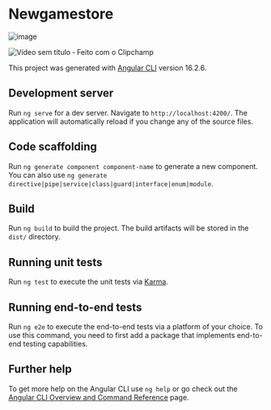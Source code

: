 # Newgamestore

![image](https://github.com/juniordesouza/angular-game-store-dio/assets/62979168/9aee6f79-98b4-4e97-aee5-17d0a1643bcc)

![Vídeo sem título ‐ Feito com o Clipchamp](https://github.com/juniordesouza/angular-game-store-dio/assets/62979168/dadfe93e-9d81-4589-9cae-1bc27f16e26a)



This project was generated with [Angular CLI](https://github.com/angular/angular-cli) version 16.2.6.

## Development server

Run `ng serve` for a dev server. Navigate to `http://localhost:4200/`. The application will automatically reload if you change any of the source files.

## Code scaffolding

Run `ng generate component component-name` to generate a new component. You can also use `ng generate directive|pipe|service|class|guard|interface|enum|module`.

## Build

Run `ng build` to build the project. The build artifacts will be stored in the `dist/` directory.

## Running unit tests

Run `ng test` to execute the unit tests via [Karma](https://karma-runner.github.io).

## Running end-to-end tests

Run `ng e2e` to execute the end-to-end tests via a platform of your choice. To use this command, you need to first add a package that implements end-to-end testing capabilities.

## Further help

To get more help on the Angular CLI use `ng help` or go check out the [Angular CLI Overview and Command Reference](https://angular.io/cli) page.
